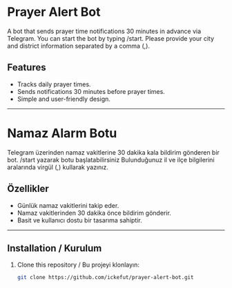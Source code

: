 # Prayer Alert Bot

A bot that sends prayer time notifications 30 minutes in advance via Telegram.
You can start the bot by typing /start.
Please provide your city and district information separated by a comma (,).

## Features
- Tracks daily prayer times.
- Sends notifications 30 minutes before prayer times.
- Simple and user-friendly design.

---

# Namaz Alarm Botu

Telegram üzerinden namaz vakitlerine 30 dakika kala bildirim gönderen bir bot.
/start yazarak botu başlatabilirsiniz
Bulunduğunuz il ve ilçe bilgilerini aralarında virgül (,) kullarak yazınız.

## Özellikler
- Günlük namaz vakitlerini takip eder.
- Namaz vakitlerinden 30 dakika önce bildirim gönderir.
- Basit ve kullanıcı dostu bir tasarıma sahiptir.

---

## Installation / Kurulum
1. Clone this repository / Bu projeyi klonlayın:
   ```bash
   git clone https://github.com/ickefut/prayer-alert-bot.git
